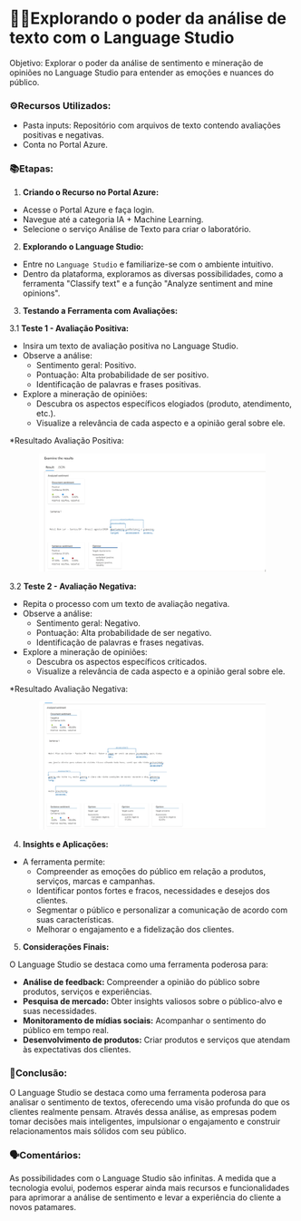 # 🕵️‍♀️**Explorando o poder da análise de texto com o Language Studio**

Objetivo: Explorar o poder da análise de sentimento e mineração de opiniões no Language Studio para entender as emoções e nuances do público.

### ⚙️Recursos Utilizados:

- Pasta inputs: Repositório com arquivos de texto contendo avaliações positivas e negativas.
- Conta no Portal Azure.

### 📚Etapas:

1. **Criando o Recurso no Portal Azure:**

- Acesse o Portal Azure e faça login.
- Navegue até a categoria IA + Machine Learning.
- Selecione o serviço Análise de Texto para criar o laboratório.

2. **Explorando o Language Studio:**

- Entre no `Language Studio`  e familiarize-se com o ambiente intuitivo.
- Dentro da plataforma, exploramos as diversas possibilidades, como a ferramenta "Classify text" e a função "Analyze sentiment and mine opinions".


3. **Testando a Ferramenta com Avaliações:**

3.1 **Teste 1 - Avaliação Positiva:**

- Insira um texto de avaliação positiva no Language Studio.
- Observe a análise:
  - Sentimento geral: Positivo.
  - Pontuação: Alta probabilidade de ser positivo.
  - Identificação de palavras e frases positivas.
- Explore a mineração de opiniões:
  - Descubra os aspectos específicos elogiados (produto, atendimento, etc.).
  - Visualize a relevância de cada aspecto e a opinião geral sobre ele.

*Resultado Avaliação Positiva:
<p>

<div align="center">
 <img src="https://github.com/LohSilva/LabLanguage-AI900/blob/main/inputs/sentenca_1_positiva.png" width="400" />
</div>
</p>

3.2 **Teste 2 - Avaliação Negativa:**

- Repita o processo com um texto de avaliação negativa.
- Observe a análise:
  - Sentimento geral: Negativo.
  - Pontuação: Alta probabilidade de ser negativo.
  - Identificação de palavras e frases negativas.
- Explore a mineração de opiniões:
  - Descubra os aspectos específicos criticados.
  - Visualize a relevância de cada aspecto e a opinião geral sobre ele.

*Resultado Avaliação Negativa:
<p>

<div align="center">
 <img src="https://github.com/LohSilva/LabLanguage-AI900/blob/main/inputs/analise_negativa.png" width="400" />
</div>
</p>
  
4. **Insights e Aplicações:**

- A ferramenta permite:
  - Compreender as emoções do público em relação a produtos, serviços, marcas e campanhas.
  - Identificar pontos fortes e fracos, necessidades e desejos dos clientes.
  - Segmentar o público e personalizar a comunicação de acordo com suas características.
  - Melhorar o engajamento e a fidelização dos clientes.

5. **Considerações Finais:**

O Language Studio se destaca como uma ferramenta poderosa para:

- **Análise de feedback:** Compreender a opinião do público sobre produtos, serviços e experiências.
- **Pesquisa de mercado:** Obter insights valiosos sobre o público-alvo e suas necessidades.
- **Monitoramento de mídias sociais:** Acompanhar o sentimento do público em tempo real.
- **Desenvolvimento de produtos:** Criar produtos e serviços que atendam às expectativas dos clientes.

### 🚀Conclusão:

O Language Studio se destaca como uma ferramenta poderosa para analisar o sentimento de textos, oferecendo uma visão profunda do que os clientes realmente pensam. Através dessa análise, as empresas podem tomar decisões mais inteligentes, impulsionar o engajamento e construir relacionamentos mais sólidos com seu público.

### 🗣️Comentários:

As possibilidades com o Language Studio são infinitas. A medida que a tecnologia evolui, podemos esperar ainda mais recursos e funcionalidades para aprimorar a análise de sentimento e levar a experiência do cliente a novos patamares.
